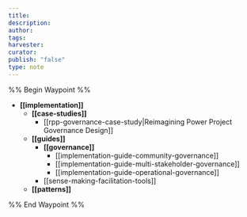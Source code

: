 ```yaml
---
title: 
description: 
author: 
tags: 
harvester: 
curator: 
publish: "false"
type: note
---
```

%% Begin Waypoint %%
- **[[implementation]]**
  - **[[case-studies]]**
    - [[rpp-governance-case-study|Reimagining Power Project Governance Design]]
  - **[[guides]]**
    - **[[governance]]**
      - [[implementation-guide-community-governance]]
      - [[implementation-guide-multi-stakeholder-governance]]
      - [[implementation-guide-operational-governance]]
    - [[sense-making-facilitation-tools]]
  - **[[patterns]]**

%% End Waypoint %%